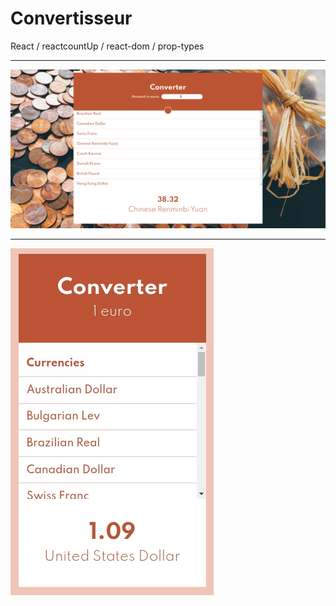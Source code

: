 # Convertisseur
React / reactcountUp / react-dom / prop-types
____
![](result.png)
____
![](resultat.gif)

